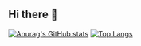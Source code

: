 ## Hi there 🎥
[![Anurag's GitHub stats](https://github-readme-stats.vercel.app/api?username=nakao-mz&count_private=true&show_icons=true&bg_color=00000000)](https://github.com/anuraghazra/github-readme-stats)
[![Top Langs](https://github-readme-stats.vercel.app/api/top-langs/?username=nakao-mz&layout=compact&bg_color=00000000)](https://github.com/anuraghazra/github-readme-stats)
<!---
nakao-mz/nakao-mz is a ✨ special ✨ repository because its `README.md` (this file) appears on your GitHub profile.
You can click the Preview link to take a look at your changes.

- 👋 Hi, I’m @nakao-mz
- 👀 I’m interested in ...
- 🌱 I’m currently learning ...
- 💞️ I’m looking to collaborate on ...
- 📫 How to reach me ...
- 😄 Pronouns: ...
- ⚡ Fun fact: ...

--->
